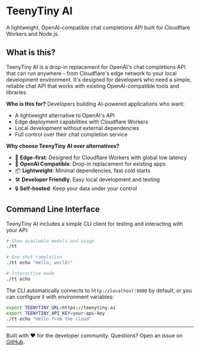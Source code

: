 # TeenyTiny AI

A lightweight, OpenAI-compatible chat completions API built for Cloudflare Workers and Node.js.

## What is this?

TeenyTiny AI is a drop-in replacement for OpenAI's chat completions API that can run anywhere - from Cloudflare's edge network to your local development environment. It's designed for developers who need a simple, reliable chat API that works with existing OpenAI-compatible tools and libraries.

**Who is this for?** Developers building AI-powered applications who want:
- A lightweight alternative to OpenAI's API
- Edge deployment capabilities with Cloudflare Workers  
- Local development without external dependencies
- Full control over their chat completion service

**Why choose TeenyTiny AI over alternatives?**
- 🚀 **Edge-first**: Designed for Cloudflare Workers with global low latency
- 🔧 **OpenAI Compatible**: Drop-in replacement for existing apps
- 📦 **Lightweight**: Minimal dependencies, fast cold starts
- 🛠️ **Developer Friendly**: Easy local development and testing
- 🔒 **Self-hosted**: Keep your data under your control

## Command Line Interface

TeenyTiny AI includes a simple CLI client for testing and interacting with your API:

```bash
# Show available models and usage
./tt

# One-shot completion
./tt echo "Hello, world!"

# Interactive mode
./tt echo
```

The CLI automatically connects to `http://localhost:8080` by default, or you can configure it with environment variables:

```bash
export TEENYTINY_URL=https://teenytiny.ai
export TEENYTINY_API_KEY=your-api-key
./tt echo "Hello from the cloud"
```

---

Built with ❤️ for the developer community. Questions? Open an issue on [GitHub](https://github.com/teenytinyai/teenytiny-api).
